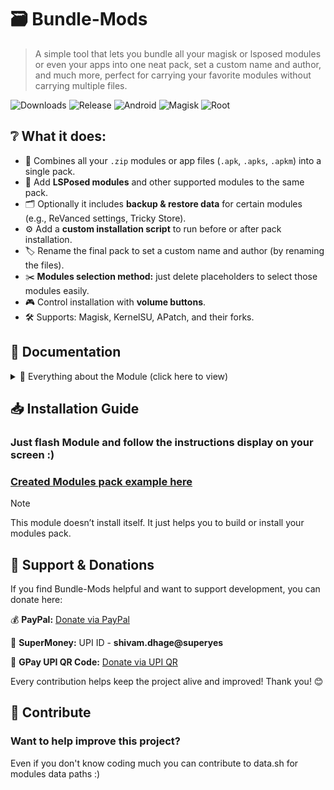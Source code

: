# 🗃️ Bundle-Mods
> A simple tool that lets you bundle all your magisk or lsposed modules or even your apps into one neat pack, set a custom name and author, and much more, perfect for carrying your favorite modules without carrying multiple files.

![Downloads](https://img.shields.io/github/downloads/ShivamXD6/Bundle-Mods/total?color=green&style=for-the-badge)
![Release](https://img.shields.io/github/v/release/ShivamXD6/Bundle-Mods?style=for-the-badge)
![Android](https://img.shields.io/badge/Android-3DDC84?style=for-the-badge&logo=android&logoColor=white)
![Magisk](https://img.shields.io/badge/Magisk-8A2BE2?style=for-the-badge&logo=magisk&logoColor=white)
![Root](https://img.shields.io/badge/Root-ff0000?style=for-the-badge&logo=superuser&logoColor=white)

## ❔ What it does:
- 🧳 Combines all your `.zip` modules or app files (`.apk`, `.apks`, `.apkm`) into a single pack.
- 🧩 Add **LSPosed modules** and other supported modules to the same pack.
- 🗂️ Optionally it includes **backup & restore data** for certain modules (e.g., ReVanced settings, Tricky Store).
- ⚙️ Add a **custom installation script** to run before or after pack installation.
- 🏷️ Rename the final pack to set a custom name and author (by renaming the files).
- ✂️ **Modules selection method:** just delete placeholders to select those modules easily.
- 🎮 Control installation with **volume buttons**.
- 🛠️ Supports: Magisk, KernelSU, APatch, and their forks.

## 📖 Documentation
<details>
  <summary>📖 Everything about the Module (click here to view) </summary>

  ## Everything it can pack
  - Magsik or ZIP modules [Emojis: 🔗⚡]
  - LSPosed Modules [Emoji: 🧩]
  - Local Apps (supports: apk,apks,apkm) [Emoji: 📱]

  ## Prioritize Some ZIP Modules
  Some modules must be installed before others to avoid issues.
  - Modules marked with `⚡` are given priority and installed first.
  - **Example:** Shamiko fails if Zygisk Next isn’t installed before it.

  ## Backup Restore modules data
  - It backups or restores data from the respective paths from the data.sh.
   
  ## Pre-Install and Post-Install Scripts
  You can add your own custom installation scripts either when bundling or by placing them in: ``/Internal Storage/Download/``
  They will be automatically executed if named:
  **Pre-Install.sh** → Runs before installing modules
  **Post-Install.sh** → Runs after installing modules
  ### Below are some examples 👇
  🔹 Pre-Install Script Examples
  1. Skip/Remove Certain Modules Before Install
  ```sh
  #!/system/bin/sh
  # Example Pre-Install script
  # Use this to prevent some modules from being installed.

  DEKH "⚡ Running Pre-Install checks..." "h" # "h" represents heading with random borders

  # Suppose you don’t want 'youtube-revanced' module
  SKIPPED="youtube-revanced $SKIPPED" # or you can use func, ADDSTR "youtube-revanced" "$SKIPPED"

  # Or dynamically skip based on condition
  if getprop ro.build.version.release | grep -q "14"; then
    DEKH "⛔ Skipping youtube-revanced on Android 14"
    SKIPPED="youtube-revanced $SKIPPED"
  fi
```
**2. Prompt User to Choose Removal**
```sh
#!/system/bin/sh
# Interactive Pre-Install using Volume Keys

DEKH "🤔 Do you want to skip installing LSPosed?" "h*" # "h*" represents heading with ***** borders
DEKH "🔊 Vol+ = Yes, Skip\n🔉 Vol- = No, Install"

OPT
if [ $? -eq 0 ]; then
  SKIPPED="lsposed $SKIPPED"
  DEKH "✅ LSPosed skipped."
else
  DEKH "📥 LSPosed will be installed."
fi
```
### 🔹 Post-Install Script Examples
**1. Restore Modules Config**
```sh
#!/system/bin/sh
# Restore configs after installation

DEKH "🔁 Restoring modules config..." "h"
RSTDATA # It will run automatically by main script btw.
DEKH "✅ All configs restored."
```
**2. Post-Install Safety Check**
```
#!/system/bin/sh
# Verify if all important modules installed

IMPORTANT=("lsposed" "zygisk-detach" "riru")

for mod in "${IMPORTANT[@]}"; do
  if [ ! -d "$MODDIR/$mod" ]; then
    DEKH "❌ $mod missing after install!" "hx"
  else
    DEKH "✅ $mod is installed." "h"
  fi
done
```
</details>

## 📥 Installation Guide

### Just flash Module and follow the instructions display on your screen :)
### [Created Modules pack example here](https://t.me/buildbytes/54)

> [!NOTE]
> This module doesn’t install itself. It just helps you to build or install your modules pack.

## 🙏 Support & Donations

If you find Bundle-Mods helpful and want to support development, you can donate here:

💰 **PayPal:** [Donate via PayPal](https://paypal.me/ShivamXD6)

📲 **SuperMoney:** UPI ID - **shivam.dhage@superyes**

🔗 **GPay UPI QR Code:** [Donate via UPI QR](https://i.ibb.co/5g4J2RXR/1f38d6d7-a8a2-4696-88e6-9cf503e0592c.png)

Every contribution helps keep the project alive and improved! Thank you! 😊

## 🤝 Contribute
### Want to help improve this project?
Even if you don't know coding much you can contribute to data.sh for modules data paths :)
